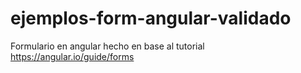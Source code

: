 # ejemplos-form-angular-validado
Formulario en angular hecho en base al tutorial https://angular.io/guide/forms

